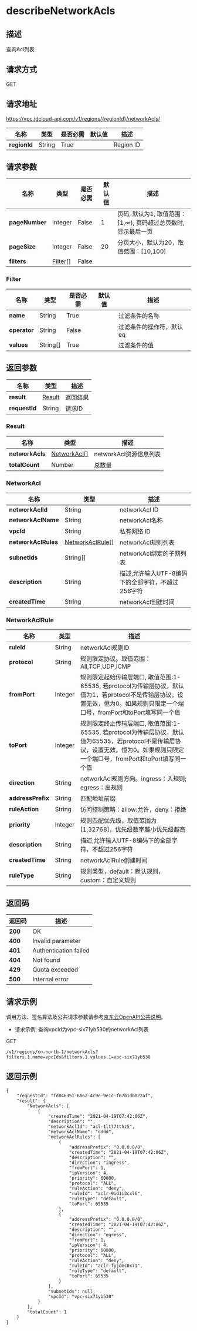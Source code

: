 # describeNetworkAcls


## 描述
查询Acl列表

## 请求方式
GET

## 请求地址
https://vpc.jdcloud-api.com/v1/regions/{regionId}/networkAcls/

|名称|类型|是否必需|默认值|描述|
|---|---|---|---|---|
|**regionId**|String|True| |Region ID|

## 请求参数
|名称|类型|是否必需|默认值|描述|
|---|---|---|---|---|
|**pageNumber**|Integer|False|1|页码, 默认为1, 取值范围：[1,∞), 页码超过总页数时, 显示最后一页|
|**pageSize**|Integer|False|20|分页大小，默认为20，取值范围：[10,100]|
|**filters**|[Filter[]](describeNetworkAcls#user-content-filter)|False| | |

### <div id="user-content-filter">Filter</div>
|名称|类型|是否必需|默认值|描述|
|---|---|---|---|---|
|**name**|String|True| |过滤条件的名称|
|**operator**|String|False| |过滤条件的操作符，默认eq|
|**values**|String[]|True| |过滤条件的值|

## 返回参数
|名称|类型|描述|
|---|---|---|
|**result**|[Result](describeNetworkAcls#user-content-result)|返回结果|
|**requestId**|String|请求ID|

### <div id="user-content-result">Result</div>
|名称|类型|描述|
|---|---|---|
|**networkAcls**|[NetworkAcl[]](describeNetworkAcls#user-content-networkacl)|networkAcl资源信息列表|
|**totalCount**|Number|总数量|
### <div id="user-content-networkacl">NetworkAcl</div>
|名称|类型|描述|
|---|---|---|
|**networkAclId**|String|networkAcl ID|
|**networkAclName**|String|networkAcl名称|
|**vpcId**|String|私有网络 ID|
|**networkAclRules**|[NetworkAclRule[]](describeNetworkAcls#user-content-networkaclrule)|networkAcl规则列表|
|**subnetIds**|String[]|networkAcl绑定的子网列表|
|**description**|String|描述,允许输入UTF-8编码下的全部字符，不超过256字符|
|**createdTime**|String|networkAcl创建时间|
### <div id="user-content-networkaclrule">NetworkAclRule</div>
|名称|类型|描述|
|---|---|---|
|**ruleId**|String|networkAcl规则ID|
|**protocol**|String|规则限定协议。取值范围：All,TCP,UDP,ICMP|
|**fromPort**|Integer|规则限定起始传输层端口, 取值范围:1-65535, 若protocol为传输层协议，默认值为1，若protocol不是传输层协议，设置无效，恒为0。如果规则只限定一个端口号，fromPort和toPort填写同一个值|
|**toPort**|Integer|规则限定终止传输层端口, 取值范围:1-65535, 若protocol为传输层协议，默认值为65535，若protocol不是传输层协议，设置无效，恒为0。如果规则只限定一个端口号，fromPort和toPort填写同一个值|
|**direction**|String|networkAcl规则方向。ingress：入规则; egress：出规则|
|**addressPrefix**|String|匹配地址前缀|
|**ruleAction**|String|访问控制策略：allow:允许，deny：拒绝|
|**priority**|Integer|规则匹配优先级，取值范围为[1,32768]，优先级数字越小优先级越高|
|**description**|String|描述,允许输入UTF-8编码下的全部字符，不超过256字符|
|**createdTime**|String|networkAclRule创建时间|
|**ruleType**|String|规则类型，default：默认规则，custom：自定义规则|

## 返回码
|返回码|描述|
|---|---|
|**200**|OK|
|**400**|Invalid parameter|
|**401**|Authentication failed|
|**404**|Not found|
|**429**|Quota exceeded|
|**500**|Internal error|

## 请求示例

调用方法、签名算法及公共请求参数请参考[京东云OpenAPI公共说明](https://docs.jdcloud.com/common-declaration/api/introduction)。

- 请求示例: 查询vpcId为vpc-six71yb530的networkAcl列表


GET
```
/v1/regions/cn-north-1/networkAcls?filters.1.name=vpcIds&filters.1.values.1=vpc-six71yb530

```

## 返回示例
```
{
    "requestId": "fd846351-6862-4c9e-9e1c-f67b1db022af", 
    "result": {
        "NetworkAcls": [
            {
                "createdTime": "2021-04-19T07:42:06Z", 
                "description": "", 
                "networkAclId": "acl-1lt77tthz5", 
                "networkAclName": "dddd", 
                "networkAclRules": [
                    {
                        "addressPrefix": "0.0.0.0/0", 
                        "createdTime": "2021-04-19T07:42:06Z", 
                        "description": "", 
                        "direction": "ingress", 
                        "fromPort": 1, 
                        "ipVersion": 4, 
                        "priority": 60000, 
                        "protocol": "ALL", 
                        "ruleAction": "deny", 
                        "ruleId": "aclr-9id1i3cxl6", 
                        "ruleType": "default", 
                        "toPort": 65535
                    }, 
                    {
                        "addressPrefix": "0.0.0.0/0", 
                        "createdTime": "2021-04-19T07:42:06Z", 
                        "description": "", 
                        "direction": "egress", 
                        "fromPort": 1, 
                        "ipVersion": 4, 
                        "priority": 60000, 
                        "protocol": "ALL", 
                        "ruleAction": "deny", 
                        "ruleId": "aclr-fyjdmc0x71", 
                        "ruleType": "default", 
                        "toPort": 65535
                    }
                ], 
                "subnetIds": null, 
                "vpcId": "vpc-six71yb530"
            }
        ], 
        "totalCount": 1
    }
}
```
